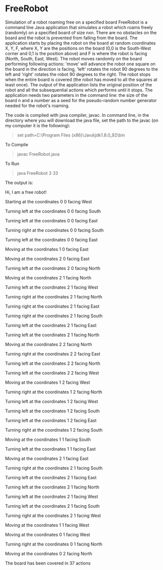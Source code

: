 # FreeRobot
Simulation of a robot roaming free on a specified board
FreeRobot is a command line Java application that simulates a robot which roams freely (randomly) on a specified board of size nxn. 
There are no obstacles on the board and the robot is prevented from falling from the board. 
The application starts by placing the robot on the board at random coordinates X, Y, F, where X, Y are the positions on the board (0,0 is the South-West corner and 0,1 is the position above) and F is where the robot is facing (North, South, East, West).
The robot moves randomly on the board performing following actions: 'move' will advance the robot one square on the board in the direction is facing, 'left' rotates the robot 90 degrees to the left and 'right' rotates the robot 90 degrees to the right. 
The robot stops when the entire board is covered (the robot has moved to all the squares at least once). 
The output of the application lists the original position of the robot and all the subsequential actions which performs until it stops.
The application needs two parameters in the command line: 
the size of the board n and a number as a seed for the pseudo-random number generator needed for the robot's roaming.

The code is compiled with java compiler, javac. In command line, in the directory where you will download the java file, set the path to the javac (on my computer it is the following): 

>set path=C:\Program Files (x86)\Java\jdk1.8.0_92\bin

To Compile
>javac FreeRobot.java

To Run
>java FreeRobot 3 33

The output is:

Hi, I am a free robot!

Starting at the coordinates 0 0 facing West

Turning left at the coordinates 0 0 facing South

Turning left at the coordinates 0 0 facing East

Turning right at the coordinates 0 0 facing South

Turning left at the coordinates 0 0 facing East

Moving at the coordinates 1 0 facing East

Moving at the coordinates 2 0 facing East

Turning left at the coordinates 2 0 facing North

Moving at the coordinates 2 1 facing North

Turning left at the coordinates 2 1 facing West

Turning right at the coordinates 2 1 facing North

Turning right at the coordinates 2 1 facing East

Turning right at the coordinates 2 1 facing South

Turning left at the coordinates 2 1 facing East

Turning left at the coordinates 2 1 facing North

Moving at the coordinates 2 2 facing North

Turning right at the coordinates 2 2 facing East

Turning left at the coordinates 2 2 facing North

Turning left at the coordinates 2 2 facing West

Moving at the coordinates 1 2 facing West

Turning right at the coordinates 1 2 facing North

Turning left at the coordinates 1 2 facing West

Turning left at the coordinates 1 2 facing South

Turning left at the coordinates 1 2 facing East

Turning right at the coordinates 1 2 facing South

Moving at the coordinates 1 1 facing South

Turning left at the coordinates 1 1 facing East

Moving at the coordinates 2 1 facing East

Turning right at the coordinates 2 1 facing South

Turning left at the coordinates 2 1 facing East

Turning left at the coordinates 2 1 facing North

Turning left at the coordinates 2 1 facing West

Turning left at the coordinates 2 1 facing South

Turning right at the coordinates 2 1 facing West

Moving at the coordinates 1 1 facing West

Moving at the coordinates 0 1 facing West

Turning right at the coordinates 0 1 facing North

Moving at the coordinates 0 2 facing North


The board has been covered in 37 actions
